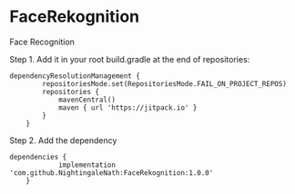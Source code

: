 # FaceRekognition
 Face Recognition

Step 1. Add it in your root build.gradle at the end of repositories:
```
dependencyResolutionManagement {
		repositoriesMode.set(RepositoriesMode.FAIL_ON_PROJECT_REPOS)
		repositories {
			mavenCentral()
			maven { url 'https://jitpack.io' }
		}
	}
```
Step 2. Add the dependency
```
dependencies {
	        implementation 'com.github.NightingaleNath:FaceRekognition:1.0.0'
	}
```
